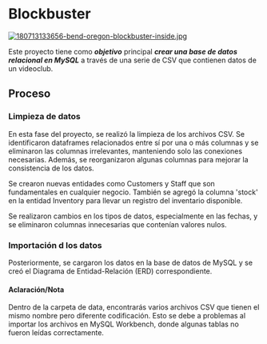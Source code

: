 # Blockbuster

[![180713133656-bend-oregon-blockbuster-inside.jpg](https://i.postimg.cc/hG0m1qf2/180713133656-bend-oregon-blockbuster-inside.jpg)](https://postimg.cc/KKR4mw7T)

Este proyecto tiene como ***objetivo*** principal ***crear una base de datos relacional en MySQL*** a través de una serie de CSV que contienen datos de un videoclub.

## Proceso

### Limpieza de datos

En esta fase del proyecto, se realizó la limpieza de los archivos CSV. Se identificaron dataframes relacionados entre sí por una o más columnas y se eliminaron las columnas irrelevantes, manteniendo solo las conexiones necesarias. Además, se reorganizaron algunas columnas para mejorar la consistencia de los datos.

Se crearon nuevas entidades como Customers y Staff que son fundamentales en cualquier negocio. También se agregó la columna 'stock' en la entidad Inventory para llevar un registro del inventario disponible.

Se realizaron cambios en los tipos de datos, especialmente en las fechas, y se eliminaron columnas innecesarias que contenían valores nulos.

### Importación d los datos

Posteriormente, se cargaron los datos en la base de datos de MySQL y se creó el Diagrama de Entidad-Relación (ERD) correspondiente.

#### Aclaración/Nota

Dentro de la carpeta de data, encontrarás varios archivos CSV que tienen el mismo nombre pero diferente codificación. Esto se debe a problemas al importar los archivos en MySQL Workbench, donde algunas tablas no fueron leídas correctamente.

